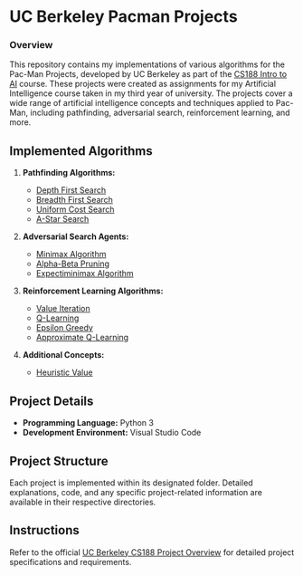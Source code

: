 # UC Berkeley Pacman Projects

### Overview
This repository contains my implementations of various algorithms for the Pac-Man Projects, developed by UC Berkeley as part of the [CS188 Intro to AI](http://ai.berkeley.edu/project_overview.html) course. These projects were created as assignments for my Artificial Intelligence course taken in my third year of university. The projects cover a wide range of artificial intelligence concepts and techniques applied to Pac-Man, including pathfinding, adversarial search, reinforcement learning, and more.


## Implemented Algorithms
1. **Pathfinding Algorithms:**
   - [Depth First Search](https://en.wikipedia.org/wiki/Depth-first_search)
   - [Breadth First Search](https://en.wikipedia.org/wiki/Breadth-first_search)
   - [Uniform Cost Search](http://math.wikia.com/wiki/Uniform_cost_search)
   - [A-Star Search](https://en.wikipedia.org/wiki/A*_search_algorithm)

2. **Adversarial Search Agents:**
   - [Minimax Algorithm](https://en.wikipedia.org/wiki/Minimax)
   - [Alpha-Beta Pruning](https://en.wikipedia.org/wiki/Alpha%E2%80%93beta_pruning)
   - [Expectiminimax Algorithm](https://en.wikipedia.org/wiki/Expectiminimax_tree)

3. **Reinforcement Learning Algorithms:**
   - [Value Iteration](https://en.wikipedia.org/wiki/Markov_decision_process#Value_iteration)
   - [Q-Learning](https://en.wikipedia.org/wiki/Q-learning)
   - [Epsilon Greedy](https://en.wikipedia.org/wiki/Multi-armed_bandit#Semi-uniform_strategies)
   - [Approximate Q-Learning](https://www.cs.swarthmore.edu/~bryce/cs63/s16/slides/3-25_approximate_Q-learning.pdf)

4. **Additional Concepts:**
   - [Heuristic Value](https://en.wikipedia.org/wiki/Heuristic_(computer_science))

## Project Details
- **Programming Language:** Python 3
- **Development Environment:** Visual Studio Code

## Project Structure
Each project is implemented within its designated folder. Detailed explanations, code, and any specific project-related information are available in their respective directories.

## Instructions
Refer to the official [UC Berkeley CS188 Project Overview](http://ai.berkeley.edu/project_overview.html) for detailed project specifications and requirements.
